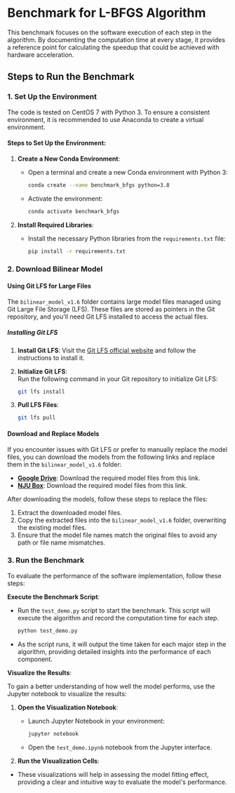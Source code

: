 # Benchmark for L-BFGS Algorithm

This benchmark focuses on the software execution of each step in the algorithm. By documenting the computation time at every stage, it provides a reference point for calculating the speedup that could be achieved with hardware acceleration.

## Steps to Run the Benchmark

### 1. Set Up the Environment

The code is tested on CentOS 7 with Python 3. To ensure a consistent environment, it is recommended to use Anaconda to create a virtual environment.

#### Steps to Set Up the Environment:

1. **Create a New Conda Environment**:
   - Open a terminal and create a new Conda environment with Python 3:
     ```bash
     conda create --name benchmark_bfgs python=3.8
     ```
   - Activate the environment:
     ```bash
     conda activate benchmark_bfgs
     ```

2. **Install Required Libraries**:
   - Install the necessary Python libraries from the `requirements.txt` file:
     ```bash
     pip install -r requirements.txt
     ```

### 2. Download Bilinear Model

#### Using Git LFS for Large Files

The `bilinear_model_v1.6` folder contains large model files managed using Git Large File Storage (LFS). These files are stored as pointers in the Git repository, and you'll need Git LFS installed to access the actual files.

##### Installing Git LFS
1. **Install Git LFS**: Visit the [Git LFS official website](https://git-lfs.github.com/) and follow the instructions to install it.

2. **Initialize Git LFS**:  
   Run the following command in your Git repository to initialize Git LFS:
   ```bash
   git lfs install
   
3. **Pull LFS Files**:
   ```bash
   git lfs pull
   
#### Download and Replace Models

If you encounter issues with Git LFS or prefer to manually replace the model files, you can download the models from the following links and replace them in the `bilinear_model_v1.6` folder:

- **[Google Drive](https://drive.google.com/drive/folders/1nI5rI2lxSdJ4jv3o3026GWmZcbtf6OSc)**: Download the required model files from this link.
- **[NJU Box](https://box.nju.edu.cn/d/b8ca3f2d4a95437993f5/)**: Download the required model files from this link.

After downloading the models, follow these steps to replace the files:

1. Extract the downloaded model files.
2. Copy the extracted files into the `bilinear_model_v1.6` folder, overwriting the existing model files.
3. Ensure that the model file names match the original files to avoid any path or file name mismatches.

### 3. Run the Benchmark

To evaluate the performance of the software implementation, follow these steps:

**Execute the Benchmark Script**:
   - Run the `test_demo.py` script to start the benchmark. This script will execute the algorithm and record the computation time for each step.
     ```bash
     python test_demo.py
     ```
   - As the script runs, it will output the time taken for each major step in the algorithm, providing detailed insights into the performance of each component.

 **Visualize the Results**:

To gain a better understanding of how well the model performs, use the Jupyter notebook to visualize the results:

1. **Open the Visualization Notebook**:
   - Launch Jupyter Notebook in your environment:
     ```bash
     jupyter notebook
     ```
   - Open the `test_demo.ipynb` notebook from the Jupyter interface.

2. **Run the Visualization Cells**:
 - These visualizations will help in assessing the model fitting effect, providing a clear and intuitive way to evaluate the model's performance.
